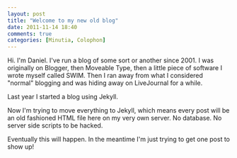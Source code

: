 ```yaml
---
layout: post
title: "Welcome to my new old blog"
date: 2011-11-14 18:40
comments: true
categories: [Minutia, Colophon]
---
```


Hi. I'm Daniel. I've run a blog of some sort or another since 2001. I was originally on Blogger, then Moveable Type, then a little piece of software I wrote myself called SWIM. Then I ran away from what I considered "normal" blogging and was hiding away on LiveJournal for a while.

Last year I started a blog using Jekyll. 

Now I'm trying to move everything to Jekyll, which means every post will be an old fashioned HTML file here on my very own server. No database. No server side scripts to be hacked.

Eventually this will happen. In the meantime I'm just trying to get one post to show up!